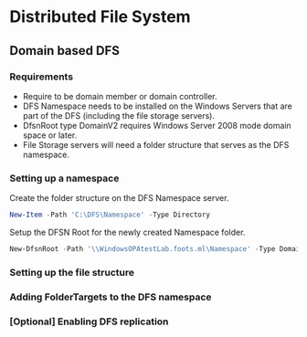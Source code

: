 # Distributed File System

## Domain based DFS
### Requirements
- Require to be domain member or domain controller.
- DFS Namespace needs to be installed on the Windows Servers that are part of the DFS (including the file storage servers).
- DfsnRoot type DomainV2 requires Windows Server 2008 mode domain space or later.
- File Storage servers will need a folder structure that serves as the DFS namespace.

### Setting up a namespace
Create the folder structure on the DFS Namespace server.
```PowerShell
New-Item -Path 'C:\DFS\Namespace' -Type Directory
```
Setup the DFSN Root for the newly created Namespace folder.
```PowerShell
New-DfsnRoot -Path '\\WindowsOPAtestLab.foots.ml\Namespace' -Type DomainV2 -TargetPath 'C:\DFS\Namespace' -EnableAccessBasedEnumeration $true
```

### Setting up the file structure


### Adding FolderTargets to the DFS namespace


### [Optional] Enabling DFS replication